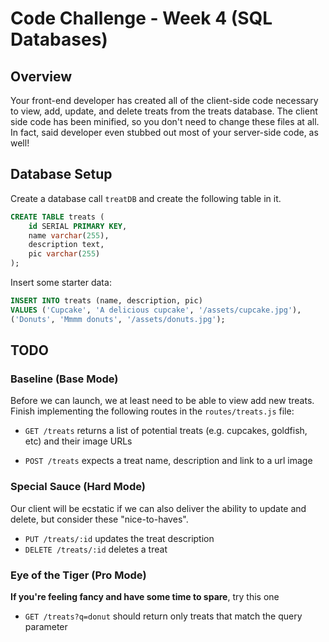# Code Challenge - Week 4 (SQL Databases)

## Overview

Your front-end developer has created all of the client-side code
necessary to view, add, update, and delete treats from the treats
database. The client side code has been minified, so you don't need to change these files at all. In fact, said developer even stubbed out most of your server-side code, as well! 

## Database Setup

Create a database call `treatDB` and create the following table in it.

```SQL
CREATE TABLE treats (
	id SERIAL PRIMARY KEY,
	name varchar(255),
	description text,
	pic varchar(255)
);
```
Insert some starter data:

```SQL
INSERT INTO treats (name, description, pic)
VALUES ('Cupcake', 'A delicious cupcake', '/assets/cupcake.jpg'),
('Donuts', 'Mmmm donuts', '/assets/donuts.jpg');
```

## TODO

### Baseline (Base Mode)
Before we can launch, we at least need to be able to view add new treats. Finish implementing the following routes in the `routes/treats.js` file:

* `GET /treats` returns a list of potential treats (e.g. cupcakes, goldfish, etc) and their image URLs

* `POST /treats` expects a treat name, description and link to a url image

### Special Sauce (Hard Mode)
Our client will be ecstatic if we can also deliver the ability to update and delete, but consider these "nice-to-haves".

* `PUT /treats/:id` updates the treat description
* `DELETE /treats/:id` deletes a treat

### Eye of the Tiger (Pro Mode)
**If you're feeling fancy and have some time to spare**, try this one

* `GET /treats?q=donut` should return only treats that match the query parameter
